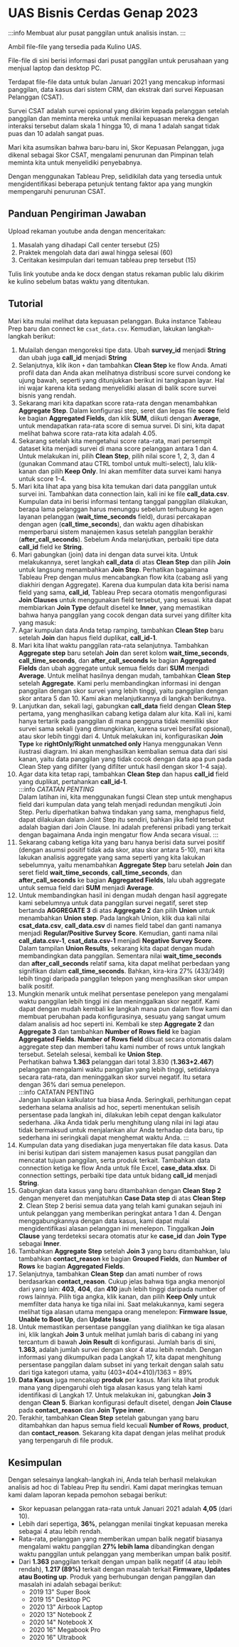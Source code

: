 # UAS Bisnis Cerdas Genap 2023

:::info
Membuat alur pusat panggilan untuk analisis instan.
:::

Ambil file-file yang tersedia pada Kulino UAS.

File-file di sini berisi informasi dari pusat panggilan untuk perusahaan yang menjual laptop dan desktop PC.

Terdapat file-file data untuk bulan Januari 2021 yang mencakup informasi panggilan, data kasus dari sistem CRM, dan ekstrak dari survei Kepuasan Pelanggan (CSAT).

Survei CSAT adalah survei opsional yang dikirim kepada pelanggan setelah panggilan dan meminta mereka untuk menilai kepuasan mereka dengan interaksi tersebut dalam skala 1 hingga 10, di mana 1 adalah sangat tidak puas dan 10 adalah sangat puas.

Mari kita asumsikan bahwa baru-baru ini, Skor Kepuasan Pelanggan, juga dikenal sebagai Skor
CSAT, mengalami penurunan dan Pimpinan telah meminta kita untuk menyelidiki penyebabnya.

Dengan menggunakan Tableau Prep, selidikilah data yang tersedia untuk mengidentifikasi beberapa petunjuk tentang faktor apa yang mungkin mempengaruhi penurunan CSAT.

## Panduan Pengiriman Jawaban

Upload rekaman youtube anda dengan menceritakan:

1. Masalah yang dihadapi Call center tersebut (25)
2. Praktek mengolah data dari awal hingga selesai (60)
3. Ceritakan kesimpulan dari temuan tableau prep tersebut (15)

Tulis link youtube anda ke docx dengan status rekaman public lalu dikirim ke kulino sebelum batas waktu yang ditentukan.

## Tutorial

Mari kita mulai melihat data kepuasan pelanggan. Buka instance Tableau Prep baru dan connect ke `csat_data.csv`. Kemudian, lakukan langkah-langkah berikut:

1. Mulailah dengan mengoreksi tipe data. Ubah **survey_id** menjadi **String** dan ubah juga **call_id** menjadi **String**
2. Selanjutnya, klik ikon `+` dan tambahkan **Clean Step** ke flow Anda. Amati profil data dan Anda akan melihatnya distribusi score survei condong ke ujung bawah, seperti yang ditunjukkan berikut ini tangkapan layar. Hal ini wajar karena kita sedang menyelidiki alasan di balik score survei bisnis yang rendah.
3. Sekarang mari kita dapatkan score rata-rata dengan menambahkan **Aggregate Step**. Dalam konfigurasi step, seret dan lepas file **score** field ke bagian **Aggregated Fields**, dan klik **SUM**, diikuti dengan **Average**, untuk mendapatkan rata-rata score di semua survei. Di sini, kita dapat melihat bahwa score rata-rata kita adalah 4.05.
4. Sekarang setelah kita mengetahui score rata-rata, mari persempit dataset kita menjadi survei di mana score pelanggan antara 1 dan 4. Untuk melakukan ini, pilih **Clean Step**, pilih nilai score 1, 2, 3, dan 4 (gunakan Command atau CTRL tombol untuk multi-select), lalu klik-kanan dan pilih **Keep Only**. Ini akan memfilter data survei kami hanya untuk score 1-4.
5. Mari kita lihat apa yang bisa kita temukan dari data panggilan untuk survei ini. Tambahkan data connection lain, kali ini ke file **call_data.csv**. Kumpulan data ini berisi informasi tentang tanggal panggilan dilakukan, berapa lama pelanggan harus menunggu sebelum terhubung ke agen layanan pelanggan (**wait_time_seconds** field), durasi percakapan dengan agen (**call_time_seconds**), dan waktu agen dihabiskan memperbarui sistem manajemen kasus setelah panggilan berakhir (**after_call_seconds**). Sebelum Anda melanjutkan, perbaiki tipe data **call_id** field ke **String**.
6. Mari gabungkan (join) data ini dengan data survei kita. Untuk melakukannya, seret langkah **call_data** di atas **Clean Step** dan pilih **Join** untuk langsung menambahkan **Join Step**. Perhatikan bagaimana Tableau Prep dengan mulus mencabangkan flow kita (cabang asli yang diakhiri dengan Aggregate). Karena dua kumpulan data kita berisi nama field yang sama, **call_id**, Tableau Prep secara otomatis mengonfigurasi **Join Clauses** untuk menggunakan field tersebut, yang sesuai. kita dapat membiarkan **Join Type** default disetel ke **Inner**, yang memastikan bahwa hanya panggilan yang cocok dengan data survei yang difilter kita yang masuk:
7. Agar kumpulan data Anda tetap ramping, tambahkan **Clean Step** baru setelah **Join** dan hapus field duplikat, **call_id-1**.
8. Mari kita lihat waktu panggilan rata-rata selanjutnya. Tambahkan **Aggregate step** baru setelah **Join** dan seret kolom **wait_time_seconds**, **call_time_seconds**, dan **after_call_seconds** ke bagian **Aggregated Fields** dan ubah aggregate untuk semua fields dari **SUM** menjadi **Average**. Untuk melihat hasilnya dengan mudah, tambahkan **Clean Step** setelah **Aggregate**. Kami perlu membandingkan informasi ini dengan panggilan dengan skor survei yang lebih tinggi, yaitu panggilan dengan skor antara 5 dan 10. Kami akan melanjutkannya di langkah berikutnya.
9. Lanjutkan dan, sekali lagi, gabungkan **call_data** field dengan **Clean Step** pertama, yang menghasilkan cabang ketiga dalam alur kita. Kali ini, kami hanya tertarik pada panggilan di mana pengguna tidak memiliki skor survei sama sekali (yang dimungkinkan, karena survei bersifat opsional), atau skor lebih tinggi dari 4. Untuk melakukan ini, konfigurasikan **Join Type** ke **rightOnly/Right unmatched only** Hanya menggunakan Venn ilustrasi diagram. Ini akan menghasilkan kembalian semua data dari sisi kanan, yaitu data panggilan yang tidak cocok dengan data apa pun pada Clean Step yang difilter (yang difilter untuk hasil dengan skor 1-4 saja).
10. Agar data kita tetap rapi, tambahkan **Clean Step** dan hapus **call_id** field yang duplikat, pertahankan **call_id-1**.  
    :::info
    _CATATAN PENTING_  
    Dalam latihan ini, kita menggunakan fungsi Clean step untuk menghapus field dari kumpulan data yang telah menjadi redundan mengikuti Join Step. Perlu diperhatikan bahwa tindakan yang sama, menghapus field, dapat dilakukan dalam Joint Step itu sendiri, bahkan jika field tersebut adalah bagian dari Join Clause. Ini adalah preferensi pribadi yang terkait dengan bagaimana Anda ingin mengatur flow Anda secara visual.
    :::
11. Sekarang cabang ketiga kita yang baru hanya berisi data survei positif (dengan asumsi positif tidak ada skor, atau skor antara 5-10), mari kita lakukan analisis aggregate yang sama seperti yang kita lakukan sebelumnya, yaitu menambahkan **Aggregate Step** baru setelah **Join** dan seret field **wait_time_seconds**, **call_time_seconds**, dan **after_call_seconds** ke bagian **Aggregated Fields**, lalu ubah aggregate untuk semua field dari **SUM** menjadi **Average**.
12. Untuk membandingkan hasil ini dengan mudah dengan hasil aggregate kami sebelumnya untuk data panggilan survei negatif, seret step bertanda **AGGREGATE 3** di atas **Aggregate 2** dan pilih **Union** untuk menambahkan **Union step**. Pada langkah Union, klik dua kali nilai **csat_data.csv**, **call_data.csv** di names field tabel dan ganti namanya menjadi **Regular/Positive Survey Score**. Kemudian, ganti nama nilai **call_data.csv-1**, **csat_data.csv-1** menjadi **Negative Survey Score**.  
    Dalam tampilan **Union Results**, sekarang kita dapat dengan mudah membandingkan data panggilan. Sementara nilai **wait_time_seconds** dan **after_call_seconds** relatif sama, kita dapat melihat perbedaan yang signifikan dalam **call_time_seconds**. Bahkan, kira-kira 27% (433/349) lebih tinggi daripada panggilan telepon yang menghasilkan skor umpan balik positif.
13. Mungkin menarik untuk melihat persentase penelepon yang mengalami waktu panggilan lebih tinggi ini dan meninggalkan skor negatif. Kami dapat dengan mudah kembali ke langkah mana pun dalam flow kami dan membuat perubahan pada konfigurasinya, sesuatu yang sangat umum dalam analisis ad hoc seperti ini. Kembali ke step **Aggregate 2** dan **Aggregate 3** dan tambahkan **Number of Rows field** ke bagian **Aggregated Fields**. **Number of Rows field** dibuat secara otomatis dalam aggregate step dan memberi tahu kami number of rows untuk langkah tersebut. Setelah selesai, kembali ke **Union Step**.  
    Perhatikan bahwa **1.363** pelanggan dari total 3.830 (**1.363+2.467**) pelanggan mengalami waktu panggilan yang lebih tinggi, setidaknya secara rata-rata, dan meninggalkan skor survei negatif. Itu setara dengan 36% dari semua penelepon.  
    :::info
    CATATAN PENTING  
    Jangan lupakan kalkulator tua biasa Anda. Seringkali, perhitungan cepat sederhana selama analisis ad hoc, seperti menentukan selisih persentase pada langkah ini, dilakukan lebih cepat dengan kalkulator sederhana. Jika Anda tidak perlu menghitung ulang nilai ini lagi atau tidak bermaksud untuk menjalankan alur Anda terhadap data baru, tip sederhana ini seringkali dapat menghemat waktu Anda.
    :::
14. Kumpulan data yang disediakan juga menyertakan file data kasus. Data ini berisi kutipan dari sistem manajemen kasus pusat panggilan dan mencatat tujuan panggilan, serta produk terkait. Tambahkan data connection ketiga ke flow Anda untuk file Excel, **case_data.xlsx**. Di connection settings, perbaiki tipe data untuk bidang **call_id** menjadi **String**.
15. Gabungkan data kasus yang baru ditambahkan dengan **Clean Step 2** dengan menyeret dan menjatuhkan **Case Data step** di atas **Clean Step 2**. Clean Step 2 berisi semua data yang telah kami gunakan sejauh ini untuk pelanggan yang memberikan peringkat antara 1 dan 4. Dengan menggabungkannya dengan data kasus, kami dapat mulai mengidentifikasi alasan pelanggan ini menelepon. Tinggalkan **Join Clause** yang terdeteksi secara otomatis atur ke **case_id** dan **Join Type** sebagai **Inner**.
16. Tambahkan **Aggregate Step** setelah **Join 3** yang baru ditambahkan, lalu tambahkan **contact_reason** ke bagian **Grouped Fields**, dan **Number of Rows** ke bagian **Aggregated Fields**.
17. Selanjutnya, tambahkan **Clean Step** dan amati number of rows berdasarkan **contact_reason**. Cukup jelas bahwa tiga angka menonjol dari yang lain: **403**, **404**, dan **410** jauh lebih tinggi daripada number of rows lainnya. Pilih tiga angka, klik kanan, dan pilih **Keep Only** untuk memfilter data hanya ke tiga nilai ini. Saat melakukannya, kami segera melihat tiga alasan utama mengapa orang menelepon: **Firmware Issue**, **Unable to Boot Up**, dan **Update Issue**.
18. Untuk memastikan persentase panggilan yang dialihkan ke tiga alasan ini, klik langkah **Join 3** untuk melihat jumlah baris di cabang ini yang tercantum di bawah **Join Result** di konfigurasi. Jumlah baris di sini, **1.363**, adalah jumlah survei dengan skor 4 atau lebih rendah. Dengan informasi yang dikumpulkan pada Langkah 17, kita dapat menghitung persentase panggilan dalam subset ini yang terkait dengan salah satu dari tiga kategori utama, yaitu (403+404+410)/1363 = 89%
19. **Data Kasus** juga mencakup **produk** per kasus. Mari kita lihat produk mana yang dipengaruhi oleh tiga alasan kasus yang telah kami identifikasi di Langkah 17. Untuk melakukan ini, gabungkan **Join 3** dengan **Clean 5**. Biarkan konfigurasi default disetel, dengan **Join Clause** pada **contact_reason** dan **Join Type inner**.
20. Terakhir, tambahkan **Clean Step** setelah gabungan yang baru ditambahkan dan hapus semua field kecuali **Number of Rows**, **product**, dan **contact_reason**. Sekarang kita dapat dengan jelas melihat produk yang terpengaruh di file produk.

## Kesimpulan

Dengan selesainya langkah-langkah ini, Anda telah berhasil melakukan analisis ad hoc di Tableau Prep itu sendiri. Kami dapat meringkas temuan kami dalam laporan kepada pemohon sebagai berikut:

- Skor kepuasan pelanggan rata-rata untuk Januari 2021 adalah **4,05** (dari 10).
- Lebih dari sepertiga, **36%**, pelanggan menilai tingkat kepuasan mereka sebagai 4 atau lebih rendah.
- Rata-rata, pelanggan yang memberikan umpan balik negatif biasanya mengalami waktu panggilan **27% lebih lama** dibandingkan dengan waktu panggilan untuk pelanggan yang memberikan umpan balik positif.
- Dari **1.363** panggilan terkait dengan umpan balik negatif (4 atau lebih rendah), **1.217 (89%)** terkait dengan masalah terkait **Firmware, Updates atau Booting up**. Produk yang berhubungan dengan panggilan dan masalah ini adalah sebagai berikut:
  - 2019 13" Super Book
  - 2019 15" Desktop PC
  - 2020 13" Airbook Laptop
  - 2020 13" Notebook Z
  - 2020 14" Notebook X
  - 2020 16" Megabook Pro
  - 2020 16" Ultrabook

